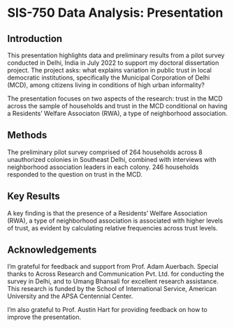 SIS-750 Data Analysis: Presentation
================

## Introduction

This presentation highlights data and preliminary results from a pilot
survey conducted in Delhi, India in July 2022 to support my doctoral
dissertation project. The project asks: what explains variation in
public trust in local democratic institutions, specifically the
Municipal Corporation of Delhi (MCD), among citizens living in
conditions of high urban informality?

The presentation focuses on two aspects of the research: trust in the
MCD across the sample of households and trust in the MCD conditional on
having a Residents’ Welfare Associaton (RWA), a type of neighborhood
association.

## Methods

The preliminary pilot survey comprised of 264 households across 8
unauthorized colonies in Southeast Delhi, combined with interviews with
neighborhood association leaders in each colony. 246 households
responded to the question on trust in the MCD.

## Key Results

A key finding is that the presence of a Residents’ Welfare Association
(RWA), a type of neighborhood association is associated with higher
levels of trust, as evident by calculating relative frequencies across
trust levels.

## Acknowledgements

I’m grateful for feedback and support from Prof. Adam Auerbach. Special
thanks to Across Research and Communication Pvt. Ltd. for conducting the
survey in Delhi, and to Umang Bhansali for excellent research
assistance. This research is funded by the School of International
Service, American University and the APSA Centennial Center.

I’m also grateful to Prof. Austin Hart for providing feedback on how to
improve the presentation.
